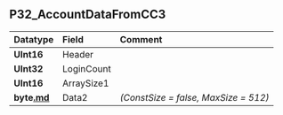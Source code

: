 ## P32\_AccountDataFromCC3 ##
| **Datatype** | **Field** | **Comment** |
|:-------------|:----------|:------------|
| **UInt16** | Header |  |
| **UInt32** | LoginCount |  |
| **UInt16** | ArraySize1 |  |
| **byte[.md](.md)** | Data2 | _(ConstSize = false, MaxSize = 512)_ |